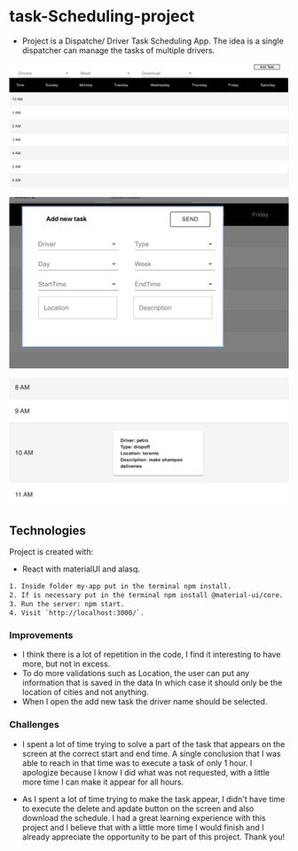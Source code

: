 # task-Scheduling-project

- Project is a Dispatche/ Driver Task Scheduling App. The idea is a single dispatcher can manage the tasks of multiple drivers.

![Initial page](https://github.com/cfpcarla/task-Scheduling-project/blob/master/my-app/src/images/initial_page.jpg)

![Add New Task](https://github.com/cfpcarla/task-Scheduling-project/blob/master/my-app/src/images/add_task.jpg)

![Task](https://github.com/cfpcarla/task-Scheduling-project/blob/master/my-app/src/images/task.jpg)

## Technologies

Project is created with:

- React with materialUI and alasq.

```
1. Inside folder my-app put in the terminal npm install.
2. If is necessary put in the terminal npm install @material-ui/core.
3. Run the server: npm start.
4. Visit `http://localhost:3000/`.
```

### Improvements

- I think there is a lot of repetition in the code, I find it interesting to have more, but not in excess.
- To do more validations such as Location, the user can put any information that is saved in the data In which case it should only be the location of cities and not anything.
- When I open the add new task the driver name should be selected.

### Challenges

- I spent a lot of time trying to solve a part of the task that appears on the screen at the correct start and end time.
  A single conclusion that I was able to reach in that time was to execute a task of only 1 hour. I apologize because I know I did what was not requested, with a little more time I can make it appear for all hours.

- As I spent a lot of time trying to make the task appear, I didn't have time to execute the delete and apdate button on the screen and also download the schedule.
  I had a great learning experience with this project and I believe that with a little more time I would finish and I already appreciate the opportunity to be part of this project. Thank you!
